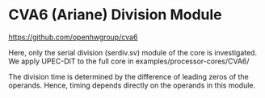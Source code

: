 # CVA6 (Ariane) Division Module

https://github.com/openhwgroup/cva6

Here, only the serial division (serdiv.sv) module of the core is investigated.
We apply UPEC-DIT to the full core in examples/processor-cores/CVA6/

The division time is determined by the difference of leading zeros of the operands.
Hence, timing depends directly on the operands in this module.
